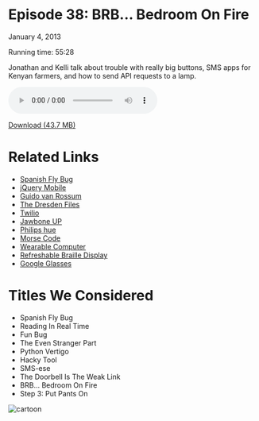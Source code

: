 Episode 38: BRB... Bedroom On Fire
====
January 4, 2013

Running time: 55:28

Jonathan and Kelli talk about trouble with really big buttons, SMS apps for Kenyan farmers, and how to send API requests to a lamp.

<audio preload="auto" controls>
	<source src="https://s3.amazonaws.com/nitch/Episode_38_BRB_Bedroom_On_Fire.mp3" type="audio/mpeg" />
	<source src="https://s3.amazonaws.com/nitch/Episode_38_BRB_Bedroom_On_Fire.ogg" type="audio/ogg" />
</audio>

[Download (43.7 MB)](https://s3.amazonaws.com/nitch/Episode_38_BRB_Bedroom_On_Fire.mp3 "Episode 38: BRB... Bedroom On Fire")

# Related Links

* [Spanish Fly Bug](https://s3.amazonaws.com/orngus/1357243071-wtf.txt)
* [jQuery Mobile](http://jquerymobile.com/)
* [Guido van Rossum](http://en.wikipedia.org/wiki/Guido_van_Rossum)
* [The Dresden Files](http://www.jim-butcher.com/books/dresden)
* [Twilio](http://www.twilio.com/)
* [Jawbone UP](https://jawbone.com/up)
* [Philips hue](http://www.meethue.com/)
* [Morse Code](http://en.wikipedia.org/wiki/Morse_code)
* [Wearable Computer](http://en.wikipedia.org/wiki/Wearable_computer)
* [Refreshable Braille Display](http://en.wikipedia.org/wiki/Refreshable_braille_display)
* [Google Glasses](http://bit.ly/WiiXIR)

# Titles We Considered

* Spanish Fly Bug
* Reading In Real Time
* Fun Bug
* The Even Stranger Part
* Python Vertigo
* Hacky Tool
* SMS-ese
* The Doorbell Is The Weak Link
* BRB... Bedroom On Fire
* Step 3: Put Pants On

![cartoon](/toons/38.png)
